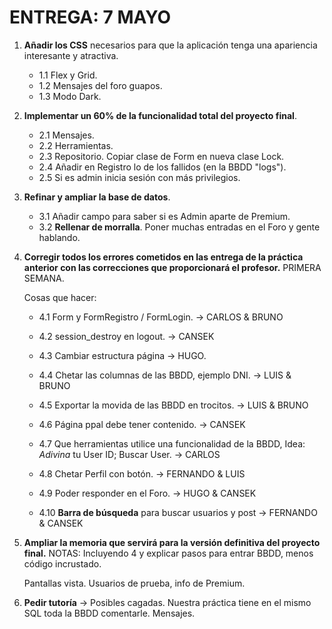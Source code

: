 # ENTREGA: 7 MAYO


1. **Añadir los CSS** necesarios para que la aplicación tenga una apariencia interesante y atractiva.

   * 1.1 Flex y Grid.
   * 1.2 Mensajes del foro guapos. 
   * 1.3 Modo Dark.

2. **Implementar un 60% de la funcionalidad total del proyecto final**.

    * 2.1 Mensajes. 
    * 2.2 Herramientas.
    * 2.3 Repositorio. Copiar clase de Form en nueva clase Lock.
    * 2.4 Añadir en Registro lo de los fallidos (en la BBDD "logs").      
    * 2.5 Si es admin inicia sesión con más privilegios.

3. **Refinar y ampliar la base de datos**.

   * 3.1 Añadir campo para saber si es Admin aparte de Premium.
   * 3.2 **Rellenar de morralla**. Poner muchas entradas en el Foro y gente hablando.

4. **Corregir todos los errores cometidos en las entrega de la práctica anterior con las correcciones que proporcionará el profesor.** PRIMERA SEMANA.

   Cosas que hacer:
   
   * 4.1 Form y FormRegistro / FormLogin. -> CARLOS & BRUNO
   
   * 4.2 session_destroy en logout. -> CANSEK
   
   * 4.3 Cambiar estructura página -> HUGO.
   
   * 4.4 Chetar las columnas de las BBDD, ejemplo DNI. -> LUIS & BRUNO
   
   * 4.5 Exportar la movida de las BBDD en trocitos. -> LUIS & BRUNO
   
   * 4.6 Página ppal debe tener contenido. -> CANSEK
   
   * 4.7 Que herramientas utilice una funcionalidad de la BBDD, Idea: _Adivina_ tu User ID; Buscar User. -> CARLOS
   
   * 4.8 Chetar Perfil con botón. -> FERNANDO & LUIS
   
   * 4.9 Poder responder en el Foro. -> HUGO & CANSEK
   
   * 4.10 **Barra de búsqueda** para buscar usuarios y post -> FERNANDO & CANSEK
   

5. **Ampliar la memoria que servirá para la versión definitiva del proyecto final.**
   NOTAS: Incluyendo 4 y explicar pasos para entrar BBDD, menos código incrustado.
   
   Pantallas vista. Usuarios de prueba, info de Premium.


6. **Pedir tutoría** -> Posibles cagadas. Nuestra práctica tiene en el mismo SQL toda la BBDD comentarle. Mensajes.
